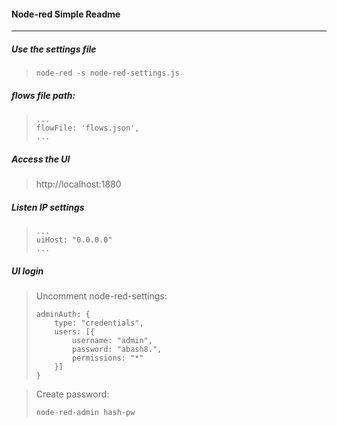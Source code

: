 
#### Node-red Simple Readme

---

##### Use the settings file

> ```
> node-red -s node-red-settings.js
> ```

##### flows  file path:

> ```
> ...
> flowFile: 'flows.json',
> ...
> ```

##### Access the UI

> http://localhost:1880


##### Listen IP settings

> ```
> ...
> uiHost: "0.0.0.0"
> ...
> ```

##### UI login

> Uncomment node-red-settings: 
> 
> ```
> adminAuth: {
>     type: "credentials",
>     users: [{
>         username: "admin",
>         password: "abash8.",
>         permissions: "*"
>     }]
> }
> ```

> Create password: 
> 
> ```
> node-red-admin hash-pw
> ```

